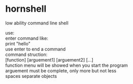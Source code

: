 # hornshell
low ability command line shell<br>

use:<br>
enter command like:<br>
  print "hello"<br>
use enter to end a command<br>
command struction:<br>
  [function] [arguement1] [arguement2] [...]<br>
function menu will be showed when you start the program<br>
arguement must be complete, only more but not less<br>
spaces separate objects<br>
